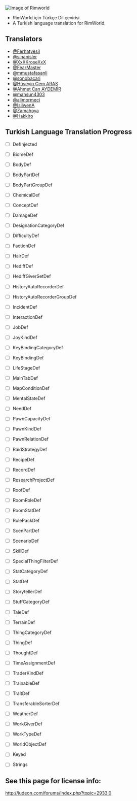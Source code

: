 ![Image of Rimworld](http://rimworldwiki.com/images/thumb/8/8c/Rimworldlogo.png/600px-Rimworldlogo.png)

* RimWorld için Türkçe Dil çevirisi.
* A Turkish language translation for RimWorld.

## Translators
* [@Ferhatyesil](https://github.com/Ferhatyesil)
* [@sinanisler](https://github.com/sinanisler)
* [@XxXKroseXxX](https://github.com/XxXKroseXxX)
* [@FearMaster](https://github.com/FearMaster)
* [@mmustafasanli](https://github.com/mmustafasanli)
* [@sonobacari](https://github.com/sonobacari)
* [@Hüseyin Cem ARAS](https://github.com/hcemaras)
* [@Ahmet Can AYDEMİR](https://github.com/ahmetcanaydemir)
* [@mahsun4303](https://github.com/mahsun4303)
* [@alimormeci](https://github.com/alimormeci)
* [@IsilwenA](https://github.com/IsilwenA)
* [@Zamahoya](https://github.com/Zamahoya)
* [@Hakkiro](https://github.com/Hakkiro)
## Turkish Language Translation Progress
* [ ] DefInjected
 * [ ] BiomeDef 
 * [ ] BodyDef 
 * [ ] BodyPartDef 
 * [ ] BodyPartGroupDef
 * [ ] ChemicalDef
 * [ ] ConceptDef 
 * [ ] DamageDef
 * [ ] DesignationCategoryDef
 * [ ] DifficultyDef
 * [ ] FactionDef
 * [ ] HairDef 
 * [ ] HediffDef
 * [ ] HediffGiverSetDef
 * [ ] HistoryAutoRecorderDef
 * [ ] HistoryAutoRecorderGroupDef
 * [ ] IncidentDef
 * [ ] InteractionDef
 * [ ] JobDef
 * [ ] JoyKindDef
 * [ ] KeyBindingCategoryDef
 * [ ] KeyBindingDef 
 * [ ] LifeStageDef 
 * [ ] MainTabDef
 * [ ] MapConditionDef
 * [ ] MentalStateDef
 * [ ] NeedDef
 * [ ] PawnCapacityDef
 * [ ] PawnKindDef
 * [ ] PawnRelationDef
 * [ ] RaidStrategyDef 
 * [ ] RecipeDef 
 * [ ] RecordDef
 * [ ] ResearchProjectDef 
 * [ ] RoofDef 
 * [ ] RoomRoleDef 
 * [ ] RoomStatDef
 * [ ] RulePackDef
 * [ ] ScenPartDef
 * [ ] ScenarioDef
 * [ ] SkillDef
 * [ ] SpecialThingFilterDef
 * [ ] StatCategoryDef 
 * [ ] StatDef 
 * [ ] StorytellerDef
 * [ ] StuffCategoryDef 
 * [ ] TaleDef 
 * [ ] TerrainDef 
 * [ ] ThingCategoryDef  
 * [ ] ThingDef
 * [ ] ThoughtDef
 * [ ] TimeAssignmentDef 
 * [ ] TraderKindDef
 * [ ] TrainableDef 
 * [ ] TraitDef
 * [ ] TransferableSorterDef
 * [ ] WeatherDef
 * [ ] WorkGiverDef 
 * [ ] WorkTypeDef 
 * [ ] WorldObjectDef
 
* [ ] Keyed
 
* [ ] Strings

## See this page for license info:
http://ludeon.com/forums/index.php?topic=2933.0
